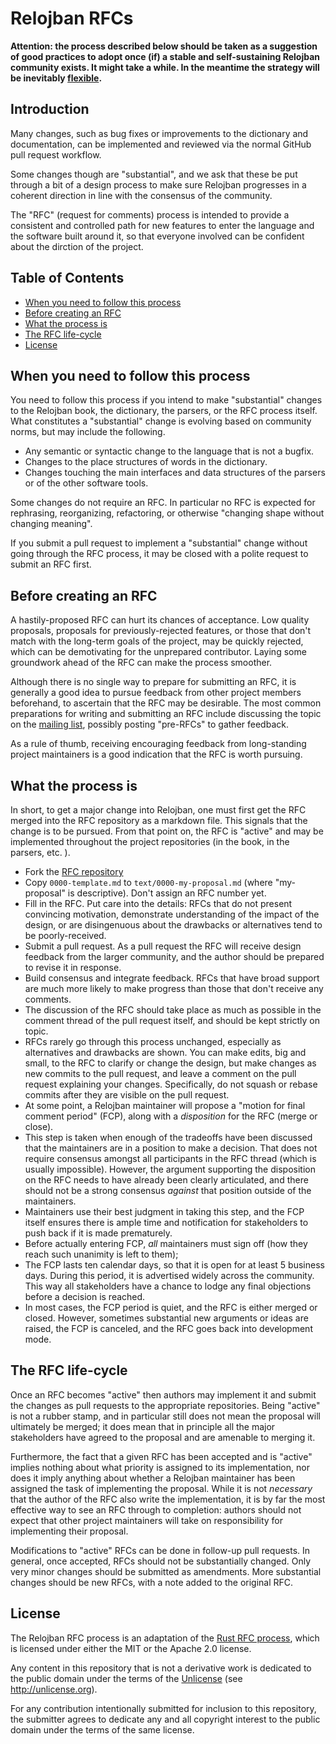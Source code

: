 # Relojban RFCs
[Relojban RFCs]: #relojban-rfcs

**Attention: the process described below should be taken as a suggestion of good practices to adopt once (if) a stable and self-sustaining Relojban community exists. It might take a while. In the meantime the strategy will be inevitably [flexible](https://en.wiktionary.org/wiki/fly_by_the_seat_of_one%27s_pants).**


## Introduction
[Introduction]: #introduction

Many changes, such as bug fixes or improvements to the dictionary and documentation, can be implemented and reviewed via the normal GitHub pull request workflow.

Some changes though are "substantial", and we ask that these be put through a bit of a design process to make sure Relojban progresses in a coherent direction in line with the consensus of the community.

The "RFC" (request for comments) process is intended to provide a consistent and controlled path for new features to enter the language and the software built around it, so that everyone involved can be confident about the dirction of the project.


## Table of Contents
[Table of Contents]: #table-of-contents

  - [When you need to follow this process]
  - [Before creating an RFC]
  - [What the process is]
  - [The RFC life-cycle]
  - [License]


## When you need to follow this process
[When you need to follow this process]: #when-you-need-to-follow-this-process

You need to follow this process if you intend to make "substantial" changes to the Relojban book, the dictionary, the parsers, or the RFC process itself. What constitutes a "substantial" change is evolving based on community norms, but may include the following.

  - Any semantic or syntactic change to the language that is not a bugfix.
  - Changes to the place structures of words in the dictionary.
  - Changes touching the main interfaces and data structures of the parsers or of the other software tools.

Some changes do not require an RFC. In particular no RFC is expected for rephrasing, reorganizing, refactoring, or otherwise "changing shape without changing meaning".

If you submit a pull request to implement a "substantial" change without going through the RFC process, it may be closed with a polite request to submit an RFC first.


## Before creating an RFC
[Before creating an RFC]: #before-creating-an-rfc

A hastily-proposed RFC can hurt its chances of acceptance. Low quality proposals, proposals for previously-rejected features, or those that don't match with the long-term goals of the project, may be quickly rejected, which can be demotivating for the unprepared contributor. Laying some groundwork ahead of the RFC can make the process smoother.

Although there is no single way to prepare for submitting an RFC, it is generally a good idea to pursue feedback from other project members beforehand, to ascertain that the RFC may be desirable. The most common preparations for writing and submitting an RFC include discussing the topic on the [mailing list](https://www.relojban.org/participate/), possibly posting "pre-RFCs" to gather feedback.

As a rule of thumb, receiving encouraging feedback from long-standing project maintainers is a good indication that the RFC is worth pursuing.


## What the process is
[What the process is]: #what-the-process-is

In short, to get a major change into Relojban, one must first get the RFC merged into the RFC repository as a markdown file. This signals that the change is to be pursued. From that point on, the RFC is "active" and may be implemented throughout the project repositories (in the book, in the parsers, etc. ).

  - Fork the [RFC repository](http://github.com/relojban/rfcs)
  - Copy `0000-template.md` to `text/0000-my-proposal.md` (where "my-proposal" is descriptive). Don't assign an RFC number yet.
  - Fill in the RFC. Put care into the details: RFCs that do not present convincing motivation, demonstrate understanding of the impact of the design, or are disingenuous about the drawbacks or alternatives tend to be poorly-received.
  - Submit a pull request. As a pull request the RFC will receive design feedback from the larger community, and the author should be prepared to revise it in response.
  - Build consensus and integrate feedback. RFCs that have broad support are much more likely to make progress than those that don't receive any comments.
  - The discussion of the RFC should take place as much as possible in the comment thread of the pull request itself, and should be kept strictly on topic.
  - RFCs rarely go through this process unchanged, especially as alternatives and drawbacks are shown. You can make edits, big and small, to the RFC to clarify or change the design, but make changes as new commits to the pull request, and leave a comment on the pull request explaining your changes. Specifically, do not squash or rebase commits after they are visible on the pull request.
  - At some point, a Relojban maintainer will propose a "motion for final comment period" (FCP), along with a *disposition* for the RFC (merge or close).
  - This step is taken when enough of the tradeoffs have been discussed that the maintainers are in a position to make a decision. That does not require consensus amongst all participants in the RFC thread (which is usually impossible). However, the argument supporting the disposition on the RFC needs to have already been clearly articulated, and there should not be a strong consensus *against* that position outside of the maintainers.
  - Maintainers use their best judgment in taking this step, and the FCP itself ensures there is ample time and notification for stakeholders to push back if it is made prematurely.
  - Before actually entering FCP, *all* maintainers must sign off (how they reach such unanimity is left to them);
  - The FCP lasts ten calendar days, so that it is open for at least 5 business days. During this period, it is advertised widely across the community. This way all stakeholders have a chance to lodge any final objections before a decision is reached.
  - In most cases, the FCP period is quiet, and the RFC is either merged or closed. However, sometimes substantial new arguments or ideas are raised, the FCP is canceled, and the RFC goes back into development mode.


## The RFC life-cycle
[The RFC life-cycle]: #the-rfc-life-cycle

Once an RFC becomes "active" then authors may implement it and submit the changes as pull requests to the appropriate repositories. Being "active" is not a rubber stamp, and in particular still does not mean the proposal will ultimately be merged; it does mean that in principle all the major stakeholders have agreed to the proposal and are amenable to merging it.

Furthermore, the fact that a given RFC has been accepted and is "active" implies nothing about what priority is assigned to its implementation, nor does it imply anything about whether a Relojban maintainer has been assigned the task of implementing the proposal. While it is not *necessary* that the author of the RFC also write the implementation, it is by far the most effective way to see an RFC through to completion: authors should not expect that other project maintainers will take on responsibility for implementing their proposal.

Modifications to "active" RFCs can be done in follow-up pull requests. In general, once accepted, RFCs should not be substantially changed. Only very minor changes should be submitted as amendments. More substantial changes should be new RFCs, with a note added to the original RFC.


## License
[License]: #license

The Relojban RFC process is an adaptation of the [Rust RFC process](https://github.com/rust-lang/rfcs/), which is licensed under either the MIT or the Apache 2.0 license.

Any content in this repository that is not a derivative work is dedicated to the public domain under the terms of the [Unlicense](UNLICENSE) (see <http://unlicense.org>).

For any contribution intentionally submitted for inclusion to this repository, the submitter agrees to dedicate any and all copyright interest to the public domain under the terms of the same license.
